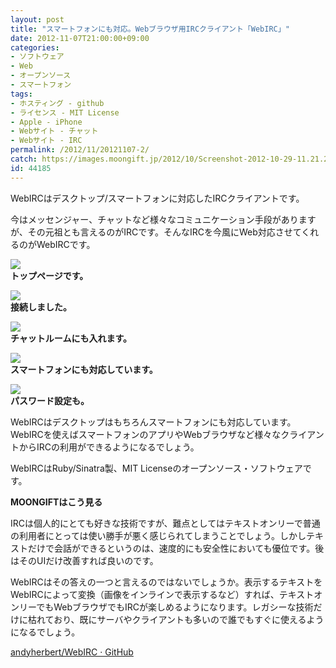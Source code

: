 ```yaml
---
layout: post
title: "スマートフォンにも対応。Webブラウザ用IRCクライアント「WebIRC」"
date: 2012-11-07T21:00:00+09:00
categories:
- ソフトウェア
- Web
- オープンソース
- スマートフォン
tags: 
- ホスティング - github
- ライセンス - MIT License
- Apple - iPhone
- Webサイト - チャット
- Webサイト - IRC
permalink: /2012/11/20121107-2/
catch: https://images.moongift.jp/2012/10/Screenshot-2012-10-29-11.21.21_thumb.png
id: 44185
---
```

WebIRCはデスクトップ/スマートフォンに対応したIRCクライアントです。

  

今はメッセンジャー、チャットなど様々なコミュニケーション手段がありますが、その元祖とも言えるのがIRCです。そんなIRCを今風にWeb対応させてくれるのがWebIRCです。

  

[![](https://images.moongift.jp/2012/10/Screenshot-2012-10-29-11.20.47_thumb.png)](https://images.moongift.jp/2012/10/Screenshot-2012-10-29-11.20.47.png)  
**トップページです。**

  

[![](https://images.moongift.jp/2012/10/Screenshot-2012-10-29-11.21.05_thumb.png)](https://images.moongift.jp/2012/10/Screenshot-2012-10-29-11.21.05.png)  
**接続しました。**

  

[![](https://images.moongift.jp/2012/10/Screenshot-2012-10-29-11.21.21_thumb.png)](https://images.moongift.jp/2012/10/Screenshot-2012-10-29-11.21.21.png)  
**チャットルームにも入れます。**

  

[![](https://images.moongift.jp/2012/10/Screenshot-2012-10-29-11.21.37_thumb.png)](https://images.moongift.jp/2012/10/Screenshot-2012-10-29-11.21.37.png)  
**スマートフォンにも対応しています。**

  

[![](https://images.moongift.jp/2012/10/Screenshot-2012-10-29-11.22.54_thumb.png)](https://images.moongift.jp/2012/10/Screenshot-2012-10-29-11.22.54.png)  
**パスワード設定も。**

  

WebIRCはデスクトップはもちろんスマートフォンにも対応しています。WebIRCを使えばスマートフォンのアプリやWebブラウザなど様々なクライアントからIRCの利用ができるようになるでしょう。

  

WebIRCはRuby/Sinatra製、MIT Licenseのオープンソース・ソフトウェアです。

  
  
  

**MOONGIFTはこう見る**

  

IRCは個人的にとても好きな技術ですが、難点としてはテキストオンリーで普通の利用者にとっては使い勝手が悪く感じられてしまうことでしょう。しかしテキストだけで会話ができるというのは、速度的にも安全性においても優位です。後はそのUIだけ改善すれば良いのです。

  

WebIRCはその答えの一つと言えるのではないでしょうか。表示するテキストをWebIRCによって変換（画像をインラインで表示するなど）すれば、テキストオンリーでもWebブラウザでもIRCが楽しめるようになります。レガシーな技術だけに枯れており、既にサーバやクライアントも多いので誰でもすぐに使えるようになるでしょう。

  

[andyherbert/WebIRC · GitHub](https://github.com/andyherbert/WebIRC)

